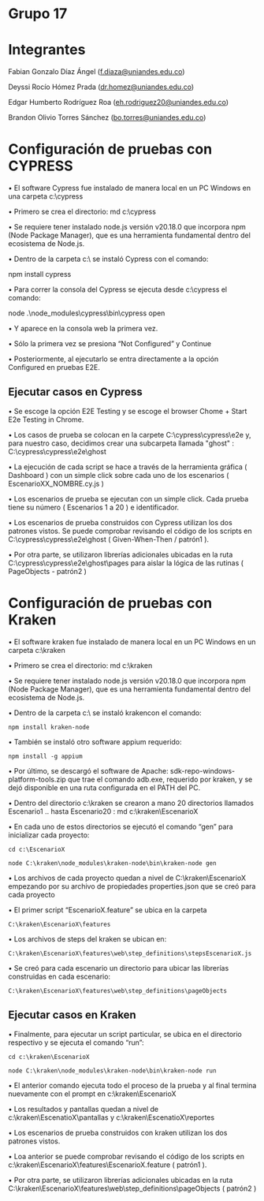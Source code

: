 # Grupo 17

# Integrantes
Fabian Gonzalo Díaz Ángel (f.diaza@uniandes.edu.co)

Deyssi Rocío Hómez Prada (dr.homez@uniandes.edu.co)

Edgar Humberto Rodríguez Roa (eh.rodriguez20@uniandes.edu.co)

Brandon Olivio Torres Sánchez (bo.torres@uniandes.edu.co)

# Configuración de pruebas con CYPRESS

•	El software Cypress fue instalado de manera local en un PC Windows en una carpeta c:\cypress

•	Primero se crea el directorio: md c:\cypress

•	Se requiere tener instalado node.js versión v20.18.0 que incorpora npm (Node Package Manager), que es una herramienta fundamental dentro del ecosistema de Node.js.

•	Dentro de la carpeta c:\ se instaló Cypress con el comando:

  npm install cypress
  
•	Para correr la consola del Cypress se ejecuta desde c:\cypress el comando:

  node  .\node_modules\cypress\bin\cypress open      
  
• Y aparece en la consola web la primera vez.

• Sólo la primera vez se presiona “Not Configured” y Continue

• Posteriormente, al ejecutarlo se entra directamente a la opción Configured en pruebas E2E.

## Ejecutar casos en Cypress

• Se escoge la opción E2E Testing y se escoge el browser Chome + Start E2e Testing in Chrome.

• Los casos de prueba se colocan en la carpete C:\cypress\cypress\e2e y, para nuestro caso, decidimos crear una subcarpeta llamada "ghost" : C:\cypress\cypress\e2e\ghost

• La ejecución de cada script se hace a través de la herramienta gráfica ( Dashboard ) con un simple click sobre cada uno de los escenarios ( EscenarioXX_NOMBRE.cy.js )

• Los escenarios de prueba se ejecutan con un simple click. Cada prueba tiene su número ( Escenarios 1 a 20 ) e identificador.

• Los escenarios de prueba construidos con Cypress utilizan los dos patrones vistos. Se puede comprobar revisando el código de los scripts en C:\cypress\cypress\e2e\ghost ( Given-When-Then / patrón1 ). 

• Por otra parte, se utilizaron librerías adicionales ubicadas en la ruta C:\cypress\cypress\e2e\ghost\pages para aislar la lógica de las rutinas (  PageObjects - patrón2 )

# Configuración de pruebas con Kraken

•	El software kraken fue instalado de manera local en un PC Windows en un carpeta c:\kraken

•	Primero se crea el directorio: md c:\kraken

•	Se requiere tener instalado node.js versión v20.18.0 que incorpora npm (Node Package Manager), que es una herramienta fundamental dentro del ecosistema de Node.js.

•	Dentro de la carpeta c:\ se instaló krakencon el comando:

 	npm install kraken-node 
  
•	También se instaló otro software appium requerido:

	npm install -g appium
 
•	Por último, se descargó el software de Apache: sdk-repo-windows-platform-tools.zip que trae el comando adb.exe, requerido por kraken, y se dejó disponible en una ruta configurada en el PATH del PC.

•	Dentro del directorio c:\kraken se crearon a mano 20 directorios llamados Escenario1 .. hasta Escenario20 : md c:\kraken\EscenarioX

•	En cada uno de estos directorios se ejecutó el comando “gen” para inicializar cada proyecto:

	cd c:\EscenarioX
 
	node C:\kraken\node_modules\kraken-node\bin\kraken-node gen
 
•	Los archivos de cada proyecto quedan a nivel de C:\kraken\EscenarioX empezando por su archivo de propiedades properties.json que se creó para cada proyecto

•	El primer script  “EscenarioX.feature” se ubica en la carpeta

	C:\kraken\EscenarioX\features
 
•	Los archivos de steps del kraken se ubican en:

	C:\kraken\EscenarioX\features\web\step_definitions\stepsEscenarioX.js
 
•	Se creó para cada escenario un directorio para ubicar las librerías construidas en cada escenario: 

	C:\kraken\EscenarioX\features\web\step_definitions\pageObjects

 ## Ejecutar casos en Kraken
 
•	Finalmente, para ejecutar un script particular, se ubica en el directorio respectivo y se ejecuta el comando “run”:

	cd c:\kraken\EscenarioX
 
	node C:\kraken\node_modules\kraken-node\bin\kraken-node run

•	El anterior comando ejecuta todo el proceso de la prueba y al final termina nuevamente con el prompt en c:\kraken\EscenarioX

•	Los resultados y pantallas quedan a nivel de c:\kraken\EscenatioX\pantallas y c:\kraken\EscenatioX\reportes

•	Los escenarios de prueba construidos con kraken utilizan los dos patrones vistos. 

•	Loa anterior se puede comprobar revisando el código de los scripts en c:\kraken\EscenarioX\features\EscenarioX.feature ( patrón1 ). 

•	Por otra parte, se utilizaron librerías adicionales ubicadas en la ruta C:\kraken\EscenarioX\features\web\step_definitions\pageObjects ( patrón2 )








